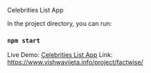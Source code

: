 Celebrities List App

In the project directory, you can run:
### `npm start`

Live Demo: [Celebrities List App](https://www.vishwavijeta.info/project/factwise/)
Link: https://www.vishwavijeta.info/project/factwise/